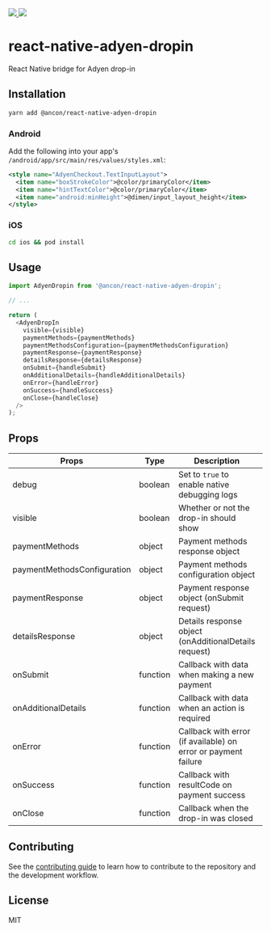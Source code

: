 <a href="https://app.circleci.com/pipelines/github/ancon-labs/react-native-adyen-dropin">
  <img src="https://img.shields.io/circleci/build/github/ancon-labs/react-native-adyen-dropin">
</a>
<a href="https://www.npmjs.com/package/@ancon/react-native-adyen-dropin">
  <img src="https://img.shields.io/npm/v/@ancon/react-native-adyen-dropin">
</a>

# react-native-adyen-dropin

React Native bridge for Adyen drop-in

## Installation

```sh
yarn add @ancon/react-native-adyen-dropin
```

### Android

Add the following into your app's `/android/app/src/main/res/values/styles.xml`:

```xml
<style name="AdyenCheckout.TextInputLayout">
  <item name="boxStrokeColor">@color/primaryColor</item>
  <item name="hintTextColor">@color/primaryColor</item>
  <item name="android:minHeight">@dimen/input_layout_height</item>
</style>
```

### iOS

```sh
cd ios && pod install
```

## Usage

```js
import AdyenDropin from '@ancon/react-native-adyen-dropin';

// ...

return (
  <AdyenDropIn
    visible={visible}
    paymentMethods={paymentMethods}
    paymentMethodsConfiguration={paymentMethodsConfiguration}
    paymentResponse={paymentResponse}
    detailsResponse={detailsResponse}
    onSubmit={handleSubmit}
    onAdditionalDetails={handleAdditionalDetails}
    onError={handleError}
    onSuccess={handleSuccess}
    onClose={handleClose}
  />
);
```

## Props

| Props                       | Type     | Description                                                    | Default |
| --------------------------- | -------- | -------------------------------------------------------------- | ------- |
| debug                       | boolean  | Set to `true` to enable native debugging logs                  | false   |
| visible                     | boolean  | Whether or not the drop-in should show                         | false   |
| paymentMethods              | object   | Payment methods response object                                | {}      |
| paymentMethodsConfiguration | object   | Payment methods configuration object                           | {}      |
| paymentResponse             | object   | Payment response object (onSubmit request)                     |         |
| detailsResponse             | object   | Details response object (onAdditionalDetails request)          |         |
| onSubmit                    | function | Callback with data when making a new payment                   |         |
| onAdditionalDetails         | function | Callback with data when an action is required                  |         |
| onError                     | function | Callback with error (if available) on error or payment failure |         |
| onSuccess                   | function | Callback with resultCode on payment success                    |         |
| onClose                     | function | Callback when the drop-in was closed                           |         |

## Contributing

See the [contributing guide](CONTRIBUTING.md) to learn how to contribute to the repository and the development workflow.

## License

MIT

